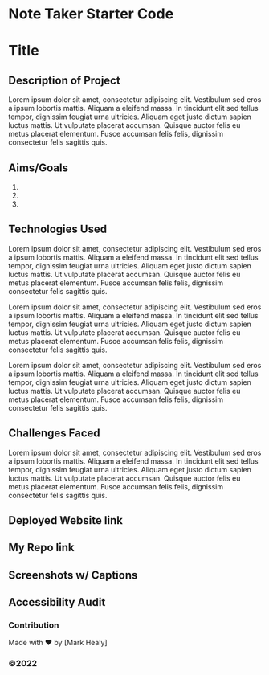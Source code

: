 # Note Taker Starter Code


# Title 

## Description of Project
Lorem ipsum dolor sit amet, consectetur adipiscing elit. Vestibulum sed eros a ipsum lobortis mattis. Aliquam a eleifend massa. In tincidunt elit sed tellus tempor, dignissim feugiat urna ultricies. Aliquam eget justo dictum sapien luctus mattis. Ut vulputate placerat accumsan. Quisque auctor felis eu metus placerat elementum. Fusce accumsan felis felis, dignissim consectetur felis sagittis quis.

## Aims/Goals
1.
2.
3.

## Technologies Used
Lorem ipsum dolor sit amet, consectetur adipiscing elit. Vestibulum sed eros a ipsum lobortis mattis. Aliquam a eleifend massa. In tincidunt elit sed tellus tempor, dignissim feugiat urna ultricies. Aliquam eget justo dictum sapien luctus mattis. Ut vulputate placerat accumsan. Quisque auctor felis eu metus placerat elementum. Fusce accumsan felis felis, dignissim consectetur felis sagittis quis.

Lorem ipsum dolor sit amet, consectetur adipiscing elit. Vestibulum sed eros a ipsum lobortis mattis. Aliquam a eleifend massa. In tincidunt elit sed tellus tempor, dignissim feugiat urna ultricies. Aliquam eget justo dictum sapien luctus mattis. Ut vulputate placerat accumsan. Quisque auctor felis eu metus placerat elementum. Fusce accumsan felis felis, dignissim consectetur felis sagittis quis.

Lorem ipsum dolor sit amet, consectetur adipiscing elit. Vestibulum sed eros a ipsum lobortis mattis. Aliquam a eleifend massa. In tincidunt elit sed tellus tempor, dignissim feugiat urna ultricies. Aliquam eget justo dictum sapien luctus mattis. Ut vulputate placerat accumsan. Quisque auctor felis eu metus placerat elementum. Fusce accumsan felis felis, dignissim consectetur felis sagittis quis.

## Challenges Faced
Lorem ipsum dolor sit amet, consectetur adipiscing elit. Vestibulum sed eros a ipsum lobortis mattis. Aliquam a eleifend massa. In tincidunt elit sed tellus tempor, dignissim feugiat urna ultricies. Aliquam eget justo dictum sapien luctus mattis. Ut vulputate placerat accumsan. Quisque auctor felis eu metus placerat elementum. Fusce accumsan felis felis, dignissim consectetur felis sagittis quis.

## Deployed Website link

## My Repo link

## Screenshots w/ Captions

## Accessibility Audit


### Contribution
Made with ❤️ by [Mark Healy]
### ©️2022 
